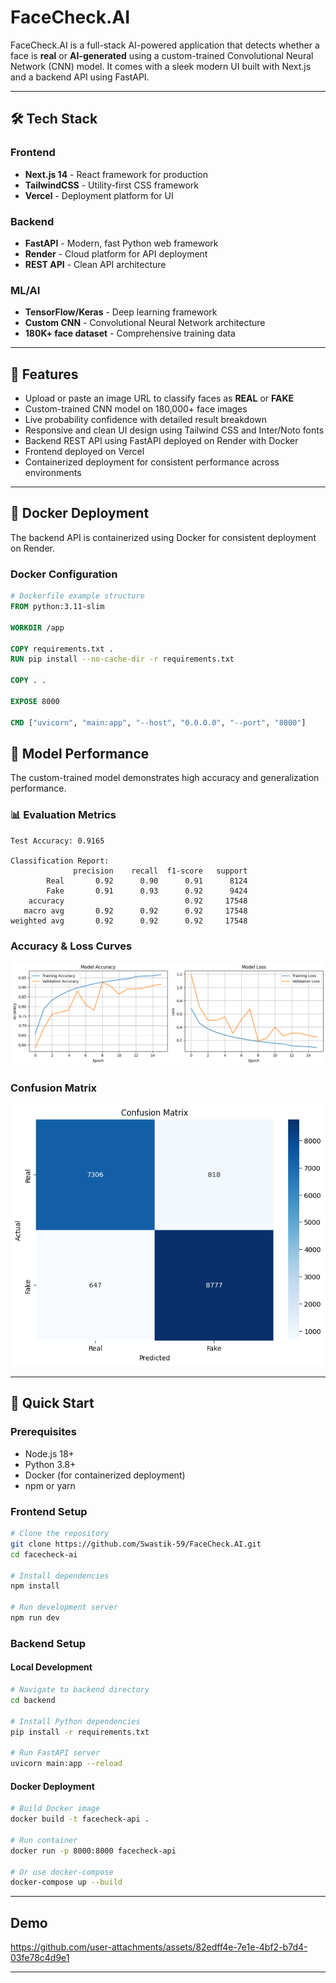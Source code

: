 # FaceCheck.AI 

FaceCheck.AI is a full-stack AI-powered application that detects whether a face is **real** or **AI-generated** using a custom-trained Convolutional Neural Network (CNN) model. It comes with a sleek modern UI built with Next.js and a backend API using FastAPI.

---

## 🛠️ Tech Stack

### Frontend
- **Next.js 14** - React framework for production
- **TailwindCSS** - Utility-first CSS framework
- **Vercel** - Deployment platform for UI

### Backend
- **FastAPI** - Modern, fast Python web framework
- **Render** - Cloud platform for API deployment
- **REST API** - Clean API architecture

### ML/AI
- **TensorFlow/Keras** - Deep learning framework
- **Custom CNN** - Convolutional Neural Network architecture
- **180K+ face dataset** - Comprehensive training data

---

## 🚀 Features

- Upload or paste an image URL to classify faces as **REAL** or **FAKE**
- Custom-trained CNN model on 180,000+ face images
- Live probability confidence with detailed result breakdown
- Responsive and clean UI design using Tailwind CSS and Inter/Noto fonts
- Backend REST API using FastAPI deployed on Render with Docker
- Frontend deployed on Vercel
- Containerized deployment for consistent performance across environments

---

## 🐳 Docker Deployment

The backend API is containerized using Docker for consistent deployment on Render.

### Docker Configuration
```dockerfile
# Dockerfile example structure
FROM python:3.11-slim

WORKDIR /app

COPY requirements.txt .
RUN pip install --no-cache-dir -r requirements.txt

COPY . .

EXPOSE 8000

CMD ["uvicorn", "main:app", "--host", "0.0.0.0", "--port", "8000"]
```

## 🧠 Model Performance

The custom-trained model demonstrates high accuracy and generalization performance.

### 📊 Evaluation Metrics

```text
Test Accuracy: 0.9165

Classification Report:
              precision    recall  f1-score   support
        Real       0.92      0.90      0.91      8124
        Fake       0.91      0.93      0.92      9424
    accuracy                           0.92     17548
   macro avg       0.92      0.92      0.92     17548
weighted avg       0.92      0.92      0.92     17548
```

### Accuracy & Loss Curves
<p align="center">
  <img src="./AI/assets/acc loss.png" width="600" alt="Accuracy and Loss">
</p>

### Confusion Matrix
<p align="center">
  <img src="./AI/assets/confusion matrix.png" width="600" alt="Confusion Matrix">
</p>

---

## 🚀 Quick Start

### Prerequisites
- Node.js 18+ 
- Python 3.8+
- Docker (for containerized deployment)
- npm or yarn

### Frontend Setup
```bash
# Clone the repository
git clone https://github.com/Swastik-59/FaceCheck.AI.git
cd facecheck-ai

# Install dependencies
npm install

# Run development server
npm run dev
```

### Backend Setup

#### Local Development
```bash
# Navigate to backend directory
cd backend

# Install Python dependencies
pip install -r requirements.txt

# Run FastAPI server
uvicorn main:app --reload
```

#### Docker Deployment
```bash
# Build Docker image
docker build -t facecheck-api .

# Run container
docker run -p 8000:8000 facecheck-api

# Or use docker-compose
docker-compose up --build
```

---

## Demo

https://github.com/user-attachments/assets/82edff4e-7e1e-4bf2-b7d4-03fe78c4d9e1

---

